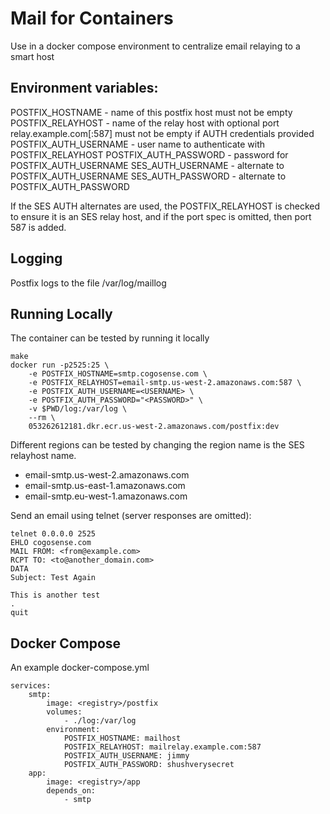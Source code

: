 # Mail for Containers

Use in a docker compose environment to centralize email relaying to a smart host

## Environment variables:

POSTFIX\_HOSTNAME      - name of this postfix host
                        must not be empty
POSTFIX\_RELAYHOST     - name of the relay host with optional port
                        relay.example.com[:587]
                        must not be empty if AUTH credentials provided
POSTFIX\_AUTH\_USERNAME - user name to authenticate with POSTFIX\_RELAYHOST
POSTFIX\_AUTH\_PASSWORD - password for POSTFIX\_AUTH\_USERNAME
SES\_AUTH\_USERNAME     - alternate to POSTFIX\_AUTH\_USERNAME
SES\_AUTH\_PASSWORD     - alternate to POSTFIX\_AUTH\_PASSWORD


If the SES AUTH alternates are used, the POSTFIX\_RELAYHOST is checked to ensure
it is an SES relay host, and if the port spec is omitted, then port 587 is added.

## Logging

Postfix logs to the file /var/log/maillog

## Running Locally

The container can be tested by running it locally

    make
    docker run -p2525:25 \
        -e POSTFIX_HOSTNAME=smtp.cogosense.com \
        -e POSTFIX_RELAYHOST=email-smtp.us-west-2.amazonaws.com:587 \
        -e POSTFIX_AUTH_USERNAME=<USERNAME> \
        -e POSTFIX_AUTH_PASSWORD="<PASSWORD>" \
        -v $PWD/log:/var/log \
        --rm \
        053262612181.dkr.ecr.us-west-2.amazonaws.com/postfix:dev

Different regions can be tested by changing the region name is the SES relayhost name.

* email-smtp.us-west-2.amazonaws.com
* email-smtp.us-east-1.amazonaws.com
* email-smtp.eu-west-1.amazonaws.com

Send an email using telnet (server responses are omitted):

    telnet 0.0.0.0 2525
    EHLO cogosense.com
    MAIL FROM: <from@example.com>
    RCPT TO: <to@another_domain.com>
    DATA
    Subject: Test Again

    This is another test
    .
    quit

## Docker Compose

An example docker-compose.yml

    services:
        smtp:
            image: <registry>/postfix
            volumes:
                - ./log:/var/log
            environment:
                POSTFIX_HOSTNAME: mailhost
                POSTFIX_RELAYHOST: mailrelay.example.com:587
                POSTFIX_AUTH_USERNAME: jimmy
                POSTFIX_AUTH_PASSWORD: shushverysecret
        app:
            image: <registry>/app
            depends_on:
                - smtp
